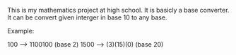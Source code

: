 This is my mathematics project at high school.
It is basicly a base converter. It can be convert given interger in base 10 to any base.

Example:

100 --> 1100100 (base 2)
1500 --> (3)(15)(0) (base 20)
